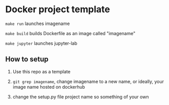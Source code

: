 # Docker project template
`make run` launches imagename

`make build` builds Dockerfile as an image called "imagename"

`make jupyter` launches jupyter-lab 

## How to setup
1. Use this repo as a template

1. `git grep imagename`, change imagename to a new name, or ideally, your image name hosted on dockerhub

1. change the setup.py file project name so something of your own

